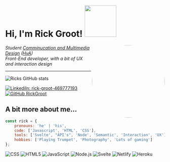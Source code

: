 <h1> Hi, I'm Rick Groot! <img src="https://media.giphy.com/media/RK4DU8PoCb36TasMZa/giphy.gif" width="100"></h1>
<img align='right' src="https://github.com/rickgroot.png" width="230" style="border-radius:50%">

_Student [Comminucation and Multimedia Design](https://www.cmd-amsterdam.nl/) ([HvA](https://www.hva.nl/))_  
_Front-End developer, with a bit of UX and interaction design_

---

![Ricks GitHub stats](https://github-readme-stats.vercel.app/api?username=rickgroot&show_icons=true&theme=dracula)

[![LinkediIn: rick-groot-469777193](https://img.shields.io/badge/-rickgroot-blue?style=flat-square&logo=Linkedin&logoColor=white&link=https://www.linkedin.com/in/rick-groot-469777193/)](https://www.linkedin.com/in/rick-groot-469777193/)
[![GitHub RickGroot](https://img.shields.io/github/followers/rickgroot?label=follow&style=social)](https://github.com/rickgroot)

## A bit more about me...

```javascript
const rick = {
	pronouns: 'he' | 'his',
	code: ['Javascript', 'HTML', 'CSS'],
	tools: ['Svelte', "API's", 'Node', 'Semantic', 'Interaction', 'UX'],
	hobbies: ['Playing Trumpet', 'Photography', 'Lots of gaming']
};
```

![CSS](https://img.shields.io/badge/-CSS-000000?style=flat&logo=css3&logoColor=663399)
![HTML5](https://img.shields.io/badge/-HTML5-000000?style=flat&logo=HTML5)
![JavaScript](https://img.shields.io/badge/-JavaScript-000000?style=flat&logo=javascript)
![Node.js](https://img.shields.io/badge/-Node.js-000000?style=flat&logo=node.js&logoColor=339933)
![Svelte](https://img.shields.io/badge/-Svelte-000000?style=flat&logo=svelte&logoColor=FF3E00)
![Netlify](https://img.shields.io/badge/-Netlify-000000?style=flat&logo=netlify&logoColor=00C7B7)
![Heroku](https://img.shields.io/badge/-Heroku-000000?style=flat&logo=heroku&logoColor=430098)
